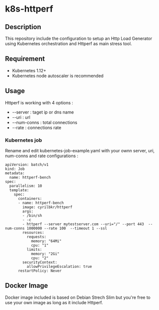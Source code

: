 # k8s-httperf

## Description 

This repository include the configuration to setup an Http Load Generator using Kubernetes orchestration and Httperf as main stress tool. 


## Requirement 

* Kubernetes 1.12+ 
* Kubernetes node autoscaler is recommended 

## Usage

Httperf is working with 4  options : 
* --server : taget ip or dns name
* --uri : url 
* --num-conns : total connections  
* --rate : connections rate

### Kubernetes job 

Rename and edit kubernetes-job-example.yaml with your ownn   server, uri, num-conns and rate configurations : 

````
apiVersion: batch/v1
kind: Job
metadata:
  name: httperf-bench
spec:
  parallelism: 10
  template:
    spec:
      containers:
      - name: httperf-bench
        image: cyrilbkr/httperf
        args:
        - /bin/sh
        - -c
        - httperf --server mytestserver.com --uri="/" --port 443  --num-conns 1000000 --rate 100  --timeout 1 --ssl
        resources:
          requests:
            memory: "64Mi"
            cpu: "1"
          limits:
            memory: "2Gi"
            cpu: "2"
        securityContext:
          allowPrivilegeEscalation: true
      restartPolicy: Never
````


## Docker Image

Docker image included is based on Debian Strech Slim but you're free to use your own image as long as it include Httperf. 
